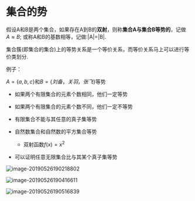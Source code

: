 # 集合的势

假设A和B是两个集合，如果存在A到B的**双射**，则称**集合A与集合B等势的**，记做 $A \approx B$; 或称A和B的基数相等，记做:|A|=|B|.

集合簇(即集合的集合)上的等势关系是一个等价关系，而等价关系马上可以进行等价类划分.

例子：

$A=\{a, b, c\}$和$B=\{刘备，关羽，张飞\}$等势

* 如果两个有限集合的元素个数相同，他们一定等势
* 如果两个有限集合的元素个数不同，他们一定不等势



* 有限集合不能与其任意的真子集等势
* 自然数集合和自然数的平方集合等势
  * 双射函数$f(x)=x^2$
* 可以证明任意无限集合比与其某个真子集等势





![image-20190526190218802](https://github.com/chenyansong1/note/blob/master/images/discrete_math/image-20190526190218802.png?raw=true)

![image-20190526190416611](https://github.com/chenyansong1/note/blob/master/images/discrete_math/image-20190526190416611.png?raw=true)

![image-20190526190516839](https://github.com/chenyansong1/note/blob/master/images/discrete_math/image-20190526190516839.png?raw=true)